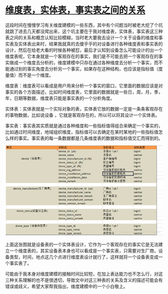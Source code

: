 # [维度表，实体表，事实表之间的关系](https://www.cnblogs.com/itboys/p/10638665.html)

 这段时间在慢慢学习有关维度建模的一些东西，其中有个问题当时被老大挖了个坑就跳了进去几天都没爬出来，这个坑主要在于我对维度表，实体表，事实表这三种表之间的关系和概念认知比较模糊，当时老大要我去设计一个关于设备的维度和事实表及实体表出来时，结果我就真的去傻乎乎的对设备进行各种维度表和事实表的设计，然后在给老大看的时候各种被怼，最后才认知到设备怎么可能设计的出一个维度表呢，它本身就是一个客观存在的事实，我们是不可能去把一个客观存在的事实做成一个维度去分析的，维度建模中只存在通过各种维度去分析一个事实，而不能通过别的事实角度去分析另一个事实，如果存在这种结构，也应该是指标值（度量值）而不是一个维度。

​    维度表：维度表可以看成是用户用来分析一个事实的窗口，它里面的数据应该是对事实的各个方面描述，比如时间维度表，它里面的数据就是一些日，周，月，季，年，日期等数据，维度表只能是事实表的一个分析角度。

​    实体表：实体表就是一个实际对象的表，实体表它放的数据一定是一条条客观存在的事物数据，比如说设备 ，它就是客观存在的，所以可以将其设计一个实体表。

​    事实表：事实表其实质就是通过各种维度和一些指标值得组合来确定一个事实的，比如通过时间维度，地域组织维度，指标值可以去确定在某时某地的一些指标值怎么样的事实。事实表的每一条数据都是几条维度表的数据和指标值交汇而得到的。

 ![img](Imag/906988-20190401172421203-233425775.png)

  上面这张图就是设备表的一个实体表设计，它作为一个客观存在的事实它是无法建立一个维度表的，其实设备表本身也可以看成是一个事实表，只需要对生厂商，设备类型，时间，地点这几个点进行维度表设计就行了，这样就将一个设备表变成一个事实表了。

可能由于我本身对维度建模的接触时间比较短，在加上表达能力也不怎么行，对这三种关系理解的也不是很透切，导致文中对这三种表的关系及含义的描述可能会有错误或歧义，希望大家帮我指出，维度建模中的一个小白敬上。